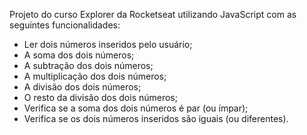 Projeto do curso Explorer da Rocketseat utilizando JavaScript com as seguintes funcionalidades:

- Ler dois números inseridos pelo usuário;
- A soma dos dois números;
- A subtração dos dois números;
- A multiplicação dos dois números;
- A divisão dos dois números;
- O resto da divisão dos dois números;
- Verifica se a soma dos dois números é par (ou ímpar);
- Verifica se os dois números inseridos são iguais (ou diferentes).